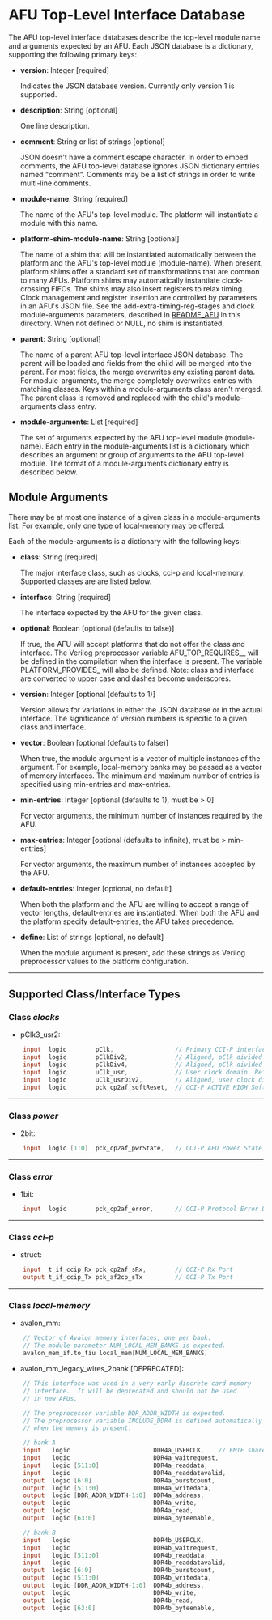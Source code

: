 # AFU Top-Level Interface Database

The AFU top-level interface databases describe the top-level module name and
arguments expected by an AFU. Each JSON database is a dictionary, supporting the
following primary keys:

- **version**: Integer [required]

  Indicates the JSON database version.  Currently only version 1 is supported.

- **description**: String [optional]

  One line description.

- **comment**: String or list of strings [optional]

  JSON doesn't have a comment escape character.  In order to embed comments,
  the AFU top-level database ignores JSON dictionary entries named "comment".
  Comments may be a list of strings in order to write multi-line comments.

- **module-name**: String [required]

  The name of the AFU's top-level module.  The platform will instantiate a module
  with this name.

- **platform-shim-module-name**: String [optional]

  The name of a shim that will be instantiated automatically between the platform
  and the AFU's top-level module (module-name).  When present, platform shims
  offer a standard set of transformations that are common to many AFUs.  Platform
  shims may automatically instantiate clock-crossing FIFOs.  The shims may
  also insert registers to relax timing.  Clock management and register
  insertion are controlled by parameters in an AFU's JSON file.  See the
  add-extra-timing-reg-stages and clock module-arguments parameters,
  described in [README\_AFU](README_AFU.md) in this directory.  When not defined
  or NULL, no shim is instantiated.

- **parent**: String [optional]

  The name of a parent AFU top-level interface JSON database.  The parent will
  be loaded and fields from the child will be merged into the parent.  For most
  fields, the merge overwrites any existing parent data.  For module-arguments,
  the merge completely overwrites entries with matching classes.  Keys within
  a module-arguments class aren't merged.  The parent class is removed and
  replaced with the child's module-arguments class entry.

- **module-arguments**: List [required]

  The set of arguments expected by the AFU top-level module (module-name).
  Each entry in the module-arguments list is a dictionary which describes
  an argument or group of arguments to the AFU top-level module.
  The format of a module-arguments dictionary entry is described below.


## Module Arguments

There may be at most one instance of a given class in a module-arguments
list.  For example, only one type of local-memory may be offered.

Each of the module-arguments is a dictionary with the following keys:

- **class**: String [required]

  The major interface class, such as clocks, cci-p and local-memory.
  Supported classes are are listed below.

- **interface**: String [required]

  The interface expected by the AFU for the given class.

- **optional**: Boolean [optional (defaults to false)]

  If true, the AFU will accept platforms that do not offer the
  class and interface.  The Verilog preprocessor variable
  AFU\_TOP\_REQUIRES\_<class>\_<interface> will be defined in the
  compilation when the interface is present.  The variable
  PLATFORM\_PROVIDES\_<class> will also be defined.  Note: class
  and interface are converted to upper case and dashes become
  underscores.

- **version**: Integer [optional (defaults to 1)]

  Version allows for variations in either the JSON database or in the
  actual interface.  The significance of version numbers is specific
  to a given class and interface.

- **vector**: Boolean [optional (defaults to false)]

  When true, the module argument is a vector of multiple instances
  of the argument.  For example, local-memory banks may be passed
  as a vector of memory interfaces.  The minimum and maximum number
  of entries is specified using min-entries and max-entries.

- **min-entries**: Integer [optional (defaults to 1), must be > 0]

  For vector arguments, the minimum number of instances required by
  the AFU.

- **max-entries**: Integer [optional (defaults to infinite), must be > min-entries]

  For vector arguments, the maximum number of instances accepted by
  the AFU.

- **default-entries**: Integer [optional, no default]

  When both the platform and the AFU are willing to accept a range
  of vector lengths, default-entries are instantiated.  When both
  the AFU and the platform specify default-entries, the AFU takes
  precedence.

- **define**: List of strings [optional, no default]

  When the module argument is present, add these strings as
  Verilog preprocessor values to the platform configuration.

---------------------------------------------------------------------------

## Supported Class/Interface Types

### Class *clocks*

- pClk3_usr2:
```Verilog
    input  logic        pClk,                 // Primary CCI-P interface clock.
    input  logic        pClkDiv2,             // Aligned, pClk divided by 2.
    input  logic        pClkDiv4,             // Aligned, pClk divided by 4.
    input  logic        uClk_usr,             // User clock domain. Refer to clock programming guide.
    input  logic        uClk_usrDiv2,         // Aligned, user clock divided by 2.
    input  logic        pck_cp2af_softReset,  // CCI-P ACTIVE HIGH Soft Reset
```

---------------------------------------------------------------------------

### Class *power*

- 2bit:
```Verilog
    input  logic [1:0]  pck_cp2af_pwrState,   // CCI-P AFU Power State
```

---------------------------------------------------------------------------

### Class *error*

- 1bit:
```Verilog
    input  logic        pck_cp2af_error,      // CCI-P Protocol Error Detected
```

---------------------------------------------------------------------------

### Class *cci-p*

- struct:
```Verilog
    input  t_if_ccip_Rx pck_cp2af_sRx,        // CCI-P Rx Port
    output t_if_ccip_Tx pck_af2cp_sTx         // CCI-P Tx Port
```

---------------------------------------------------------------------------

### Class *local-memory*

- avalon_mm:
```Verilog
    // Vector of Avalon memory interfaces, one per bank.
    // The module parameter NUM_LOCAL_MEM_BANKS is expected.
    avalon_mem_if.to_fiu local_mem[NUM_LOCAL_MEM_BANKS]
```

- avalon_mm_legacy_wires_2bank [DEPRECATED]:
```Verilog
    // This interface was used in a very early discrete card memory
    // interface.  It will be deprecated and should not be used
    // in new AFUs.

    // The preprocessor variable DDR_ADDR_WIDTH is expected.
    // The preprocessor variable INCLUDE_DDR4 is defined automatically
    // when the memory is present.

    // bank A
    input   logic                       DDR4a_USERCLK,    // EMIF shared clock
    input   logic                       DDR4a_waitrequest,
    input   logic [511:0]               DDR4a_readdata,
    input   logic                       DDR4a_readdatavalid,
    output  logic [6:0]                 DDR4a_burstcount,
    output  logic [511:0]               DDR4a_writedata,
    output  logic [DDR_ADDR_WIDTH-1:0]  DDR4a_address,
    output  logic                       DDR4a_write,
    output  logic                       DDR4a_read,
    output  logic [63:0]                DDR4a_byteenable,

    // bank B
    input   logic                       DDR4b_USERCLK,
    input   logic                       DDR4b_waitrequest,
    input   logic [511:0]               DDR4b_readdata,
    input   logic                       DDR4b_readdatavalid,
    output  logic [6:0]                 DDR4b_burstcount,
    output  logic [511:0]               DDR4b_writedata,
    output  logic [DDR_ADDR_WIDTH-1:0]  DDR4b_address,
    output  logic                       DDR4b_write,
    output  logic                       DDR4b_read,
    output  logic [63:0]                DDR4b_byteenable,
```
